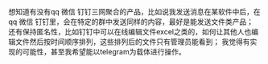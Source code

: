 想知道有没有qq 微信 钉钉三网聚合的产品，比如说我发送消息在某软件中后，在qq 微信 钉钉里，会在特定的群中发送同样的内容，最好是能发送文件类产品；
还有保持匿名性，比如钉钉中可以在线编辑文件excel之类的，如何让其他人也编辑文件然后按时间顺序排列，这些排列后的文件只有管理员能看到；
我觉得有实现的可能性，甚至我希望能以telegram为载体进行操作。
